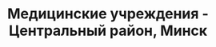 ---
district_id: 7-02-9
district_name: Центральный район, Минск
title: Медицинские учреждения - Центральный район, Минск
---